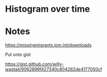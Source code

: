 # Histogram over time

# Notes

https://missingmigrants.iom.int/downloads

Put onto gist

https://gist.github.com/willy-wagtail/9062899f427340c804262de4177050cf

